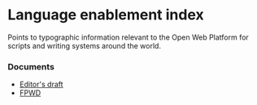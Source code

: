 # Language enablement index
Points to typographic information relevant to the Open Web Platform for scripts and writing systems around the world.

### Documents
- [Editor's draft](https://w3c.github.io/typography/)
- [FPWD](https://www.w3.org/TR/typography/)

